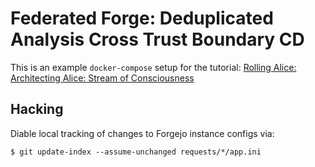 # Federated Forge: Deduplicated Analysis Cross Trust Boundary CD

This is an example ``docker-compose`` setup for the tutorial:
[Rolling Alice: Architecting Alice: Stream of Consciousness](https://github.com/intel/dffml/blob/alice/docs/tutorials/rolling_alice/0000_architecting_alice/0005_stream_of_consciousness.md)

## Hacking

Diable local tracking of changes to Forgejo instance configs via:

```console
$ git update-index --assume-unchanged requests/*/app.ini
```
